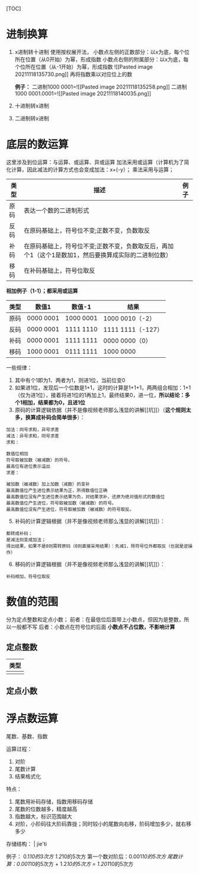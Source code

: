 [TOC]

# 进制换算
1. x进制转十进制
	使用按权展开法，
	小数点左侧的正数部分：以x为底，每个位所在位置（从0开始）为幂，形成指数
	小数点右侧的附属部分：以x为底，每个位所在位置（从-1开始）为幂，形成指数
	![[Pasted image 20211118135730.png]]
	再将指数乘以对应位上的数
	
	**例子：**
	二进制1000 0001=![[Pasted image 20211118135258.png]]
	二进制1000 0001.0001=![[Pasted image 20211118140035.png]]
	
2. 十进制转x进制


3. 二进制转x进制

# 底层的数运算
这里涉及到位运算：与运算、或运算、异或运算
加法采用或运算（计算机为了简化计算，因此减法的计算方式也会变成加法：x+(-y）；
乘法采用与运算；

| 类型 | 描述                                                                                      | 例子 |
| ---- | ----------------------------------------------------------------------------------------- | ---- |
| 原码 | 表达一个数的二进制形式                                                                    |      |
| 反码 | 在原码基础上，符号位不变;正数不变，负数取反                                                          |      |
| 补码 | 在原码基础上，符号位不变;正数不变，负数取反后，再加个1（这个1是数加1，然后要换算成实际的二进制位数） |      |
| 移码 | 在补码基础上，符号位取反                                                                  |      |

**相加例子（1-1）；都采用或运算**

| 类型 | 数值1     | 数值-1    | 结果              |
| ---- | --------- | --------- | ----------------- |
| 原码 | 0000 0001 | 1000 0001 | 1000 0010（-2）   |
| 反码 | 0000 0001 | 1111 1110 | 1111 1111（-127） |
| 补码 | 0000 0001 | 1111 1111 | 0000 0000（0）    |
| 移码 | 1000 0001 | 0111 1111 | 1000 0000         |

一些规律：
1. 其中有个1即为1、两者为1，则进1位，当前位变0
2. 如果进1位，发现后一个位数是1+1，这时的计算是1+1+1，两两组合相加：1+1（仅为进1位），接着将进1位的1再加上1，最终结果0，进一位，**所以结论：多个1相加，结果都为0，且进1位**
4. 原码的计算逻辑依据（并不是像视频老师那么浅显的讲解[[坑]]）（**这个规则太多，换算成补码会简单很多**）：
```
加法：同号求和，异号求差
减法：异号求和，同号求差
求和：

数值位相加
符号取被加数（被减数）的符号。
最高位有进位表示溢出
求差：

被加数（被减数）加上加数（减数）的变补
最高数值位产生进位表示结果为正，所得数值位正确
最高数值位没有产生进位表示结果为负，对结果求补，还原为绝对值形式的数值位
最高数值位产生进位，符号取被加数（被减数）的符号。
最高数值位没有产生进位，符号取被加数（被减数）的符号取反。
```
5. 补码的计算逻辑根据（并不是像视频老师那么浅显的讲解[[坑]]）：
```
都转成补码；
是减法则变成加法；
得出结果，如果不是0则需转原码（0则直接采用结果）：先减1，除符号位外都取反（也就是逆操作）

```

6. 移码的计算逻辑根据（并不是像视频老师那么浅显的讲解[[坑]]）：
```
补码相加，符号位取反
```

# 数值的范围
分为定点整数和定点小数；
前者：在最低位后面带上小数点，但因为是整数，所以一般都不写
后者：小数点在符号位的后面
**小数点不占位数，不影响计算**
## 定点整数
| 类型 |
| ---- |
|      |

## 定点小数

 # 浮点数运算
 尾数、基数、指数
 
 运算过程：
 1. 对阶
 2. 尾数计算
 3. 结果格式化
 
 特点：
 1. 尾数用补码存储，指数用移码存储
 2. 尾数的位数越多，精度越高
 3. 指数越大，标识范围越大
 4. 对阶，小阶码往大阶码靠拢；同时较小的尾数向右移，阶码增加多少，就右移多少
 
 存储结构：
 | jie'ti
 
 例子：
 0.1*10的3次方
 1.2*10的5次方
 第一个数对阶后：0.001*10的5次方
 尾数计算：0.001*10的5次方 + 1.2*10的5次方 = 1.201*10的5次方
 
